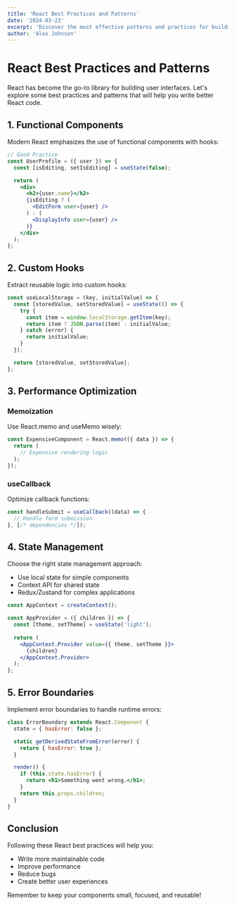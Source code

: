 ```yaml
---
title: 'React Best Practices and Patterns'
date: '2024-03-23'
excerpt: 'Discover the most effective patterns and practices for building React applications'
author: 'Alex Johnson'
---
```


# React Best Practices and Patterns

React has become the go-to library for building user interfaces. Let's explore some best practices and patterns that will help you write better React code.

## 1. Functional Components

Modern React emphasizes the use of functional components with hooks:

```jsx
// Good Practice
const UserProfile = ({ user }) => {
  const [isEditing, setIsEditing] = useState(false);

  return (
    <div>
      <h2>{user.name}</h2>
      {isEditing ? (
        <EditForm user={user} />
      ) : (
        <DisplayInfo user={user} />
      )}
    </div>
  );
};
```

## 2. Custom Hooks

Extract reusable logic into custom hooks:

```javascript
const useLocalStorage = (key, initialValue) => {
  const [storedValue, setStoredValue] = useState(() => {
    try {
      const item = window.localStorage.getItem(key);
      return item ? JSON.parse(item) : initialValue;
    } catch (error) {
      return initialValue;
    }
  });

  return [storedValue, setStoredValue];
};
```

## 3. Performance Optimization

### Memoization
Use React.memo and useMemo wisely:

```jsx
const ExpensiveComponent = React.memo(({ data }) => {
  return (
    // Expensive rendering logic
  );
});
```

### useCallback
Optimize callback functions:

```jsx
const handleSubmit = useCallback((data) => {
  // Handle form submission
}, [/* dependencies */]);
```

## 4. State Management

Choose the right state management approach:

- Use local state for simple components
- Context API for shared state
- Redux/Zustand for complex applications

```jsx
const AppContext = createContext();

const AppProvider = ({ children }) => {
  const [theme, setTheme] = useState('light');
  
  return (
    <AppContext.Provider value={{ theme, setTheme }}>
      {children}
    </AppContext.Provider>
  );
};
```

## 5. Error Boundaries

Implement error boundaries to handle runtime errors:

```jsx
class ErrorBoundary extends React.Component {
  state = { hasError: false };

  static getDerivedStateFromError(error) {
    return { hasError: true };
  }

  render() {
    if (this.state.hasError) {
      return <h1>Something went wrong.</h1>;
    }
    return this.props.children;
  }
}
```

## Conclusion

Following these React best practices will help you:
- Write more maintainable code
- Improve performance
- Reduce bugs
- Create better user experiences

Remember to keep your components small, focused, and reusable! 